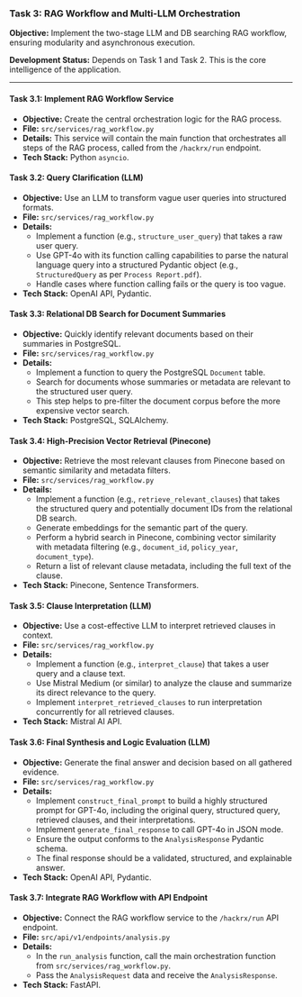 ### Task 3: RAG Workflow and Multi-LLM Orchestration

**Objective:** Implement the two-stage LLM and DB searching RAG workflow, ensuring modularity and asynchronous execution.

**Development Status:** Depends on Task 1 and Task 2. This is the core intelligence of the application.

---

#### Task 3.1: Implement RAG Workflow Service

*   **Objective:** Create the central orchestration logic for the RAG process.
*   **File:** `src/services/rag_workflow.py`
*   **Details:** This service will contain the main function that orchestrates all steps of the RAG process, called from the `/hackrx/run` endpoint.
*   **Tech Stack:** Python `asyncio`.

#### Task 3.2: Query Clarification (LLM)

*   **Objective:** Use an LLM to transform vague user queries into structured formats.
*   **File:** `src/services/rag_workflow.py`
*   **Details:**
    *   Implement a function (e.g., `structure_user_query`) that takes a raw user query.
    *   Use GPT-4o with its function calling capabilities to parse the natural language query into a structured Pydantic object (e.g., `StructuredQuery` as per `Process Report.pdf`).
    *   Handle cases where function calling fails or the query is too vague.
*   **Tech Stack:** OpenAI API, Pydantic.

#### Task 3.3: Relational DB Search for Document Summaries

*   **Objective:** Quickly identify relevant documents based on their summaries in PostgreSQL.
*   **File:** `src/services/rag_workflow.py`
*   **Details:**
    *   Implement a function to query the PostgreSQL `Document` table.
    *   Search for documents whose summaries or metadata are relevant to the structured user query.
    *   This step helps to pre-filter the document corpus before the more expensive vector search.
*   **Tech Stack:** PostgreSQL, SQLAlchemy.

#### Task 3.4: High-Precision Vector Retrieval (Pinecone)

*   **Objective:** Retrieve the most relevant clauses from Pinecone based on semantic similarity and metadata filters.
*   **File:** `src/services/rag_workflow.py`
*   **Details:**
    *   Implement a function (e.g., `retrieve_relevant_clauses`) that takes the structured query and potentially document IDs from the relational DB search.
    *   Generate embeddings for the semantic part of the query.
    *   Perform a hybrid search in Pinecone, combining vector similarity with metadata filtering (e.g., `document_id`, `policy_year`, `document_type`).
    *   Return a list of relevant clause metadata, including the full text of the clause.
*   **Tech Stack:** Pinecone, Sentence Transformers.

#### Task 3.5: Clause Interpretation (LLM)

*   **Objective:** Use a cost-effective LLM to interpret retrieved clauses in context.
*   **File:** `src/services/rag_workflow.py`
*   **Details:**
    *   Implement a function (e.g., `interpret_clause`) that takes a user query and a clause text.
    *   Use Mistral Medium (or similar) to analyze the clause and summarize its direct relevance to the query.
    *   Implement `interpret_retrieved_clauses` to run interpretation concurrently for all retrieved clauses.
*   **Tech Stack:** Mistral AI API.

#### Task 3.6: Final Synthesis and Logic Evaluation (LLM)

*   **Objective:** Generate the final answer and decision based on all gathered evidence.
*   **File:** `src/services/rag_workflow.py`
*   **Details:**
    *   Implement `construct_final_prompt` to build a highly structured prompt for GPT-4o, including the original query, structured query, retrieved clauses, and their interpretations.
    *   Implement `generate_final_response` to call GPT-4o in JSON mode.
    *   Ensure the output conforms to the `AnalysisResponse` Pydantic schema.
    *   The final response should be a validated, structured, and explainable answer.
*   **Tech Stack:** OpenAI API, Pydantic.

#### Task 3.7: Integrate RAG Workflow with API Endpoint

*   **Objective:** Connect the RAG workflow service to the `/hackrx/run` API endpoint.
*   **File:** `src/api/v1/endpoints/analysis.py`
*   **Details:**
    *   In the `run_analysis` function, call the main orchestration function from `src/services/rag_workflow.py`.
    *   Pass the `AnalysisRequest` data and receive the `AnalysisResponse`.
*   **Tech Stack:** FastAPI.